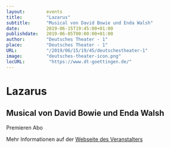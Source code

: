 ```yaml
---
layout:        events
title:         "Lazarus"
subtitle:      "Musical von David Bowie und Enda Walsh"
date:          2019-06-15T19:45:00+01:00
publishdate:   2019-06-05T00:00:00+01:00
author:        "Deutsches Theater - 1"
place:         "Deutsches Theater - 1"
URL:           "/2019/06/15/19/45/deutschestheater-1"
image:         "deutsches-theater-icon.png"
locURL:         "https://www.dt-goettingen.de/"
---
```


Lazarus
===========

Musical von David Bowie und Enda Walsh
-----------

 Premieren Abo

Mehr Informationen auf der [Webseite des Veranstalters](https://www.dt-goettingen.de/stueck/lazarus/)
